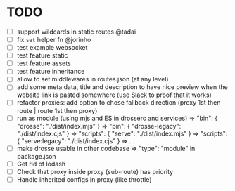 # TODO

- [ ] support wildcards in static routes @tadai
- [ ] fix `set` helper fn @jorinho
- [ ] test example websocket
- [ ] test feature static
- [ ] test feature assets
- [ ] test feature inheritance
- [ ] allow to set middlewares in routes.json (at any level)
- [ ] add some meta data, title and description to have nice preview when the website link is pasted somewhere (use Slack to proof that it works)
- [ ] refactor proxies: add option to chose fallback direction (proxy 1st then route | route 1st then proxy)
- [ ] run as module (using mjs and ES in drosserc and services)
      => "bin": { "drosse": "./dist/index.mjs" }
      => "bin": { "drosse-legacy": "./dist/index.cjs" }
      => "scripts": { "serve": "./dist/index.mjs" }
      => "scripts": { "serve:legacy": "./dist/index.cjs" }
      => ...
- [ ] make drosse usable in other codebase => "type": "module" in package.json
- [ ] Get rid of lodash
- [ ] Check that proxy inside proxy (sub-route) has priority
- [ ] Handle inherited configs in proxy (like throttle)
